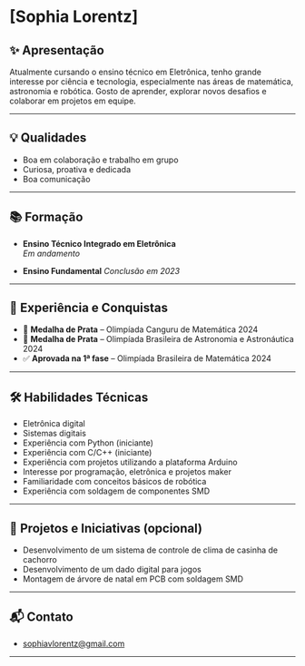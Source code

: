 # [Sophia Lorentz]


## ✨ Apresentação

Atualmente cursando o ensino técnico em Eletrônica, tenho grande interesse por ciência e tecnologia, especialmente nas áreas de matemática, astronomia e robótica. Gosto de aprender, explorar novos desafios e colaborar em projetos em equipe.

---

## 💡 Qualidades

- Boa em colaboração e trabalho em grupo
- Curiosa, proativa e dedicada
- Boa comunicação

---

## 📚 Formação

- **Ensino Técnico Integrado em Eletrônica**  
  *Em andamento*

- **Ensino Fundamental**
  *Conclusão em 2023*

---

## 🏅 Experiência e Conquistas

- 🥈 **Medalha de Prata** – Olimpíada Canguru de Matemática 2024  
- 🥈 **Medalha de Prata** – Olimpíada Brasileira de Astronomia e Astronáutica 2024  
- ✅ **Aprovada na 1ª fase** – Olimpíada Brasileira de Matemática 2024  

---

## 🛠️ Habilidades Técnicas

- Eletrônica digital
- Sistemas digitais
- Experiência com Python (iniciante)
- Experiência com C/C++ (iniciante)
- Experiência com projetos utilizando a plataforma Arduino
- Interesse por programação, eletrônica e projetos maker
- Familiaridade com conceitos básicos de robótica
- Experiência com soldagem de componentes SMD

---

## 🚀 Projetos e Iniciativas (opcional)

- Desenvolvimento de um sistema de controle de clima de casinha de cachorro
- Desenvolvimento de um dado digital para jogos
- Montagem de árvore de natal em PCB com soldagem SMD

---

## 📬 Contato

- sophiavlorentz@gmail.com

---
